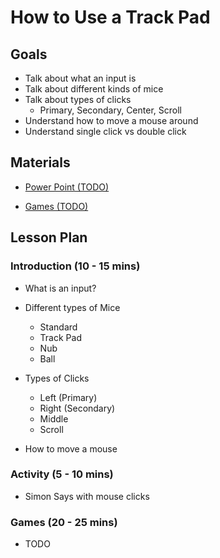 # How to Use a Track Pad

## Goals

* Talk about what an input is
* Talk about different kinds of mice
* Talk about types of clicks
  * Primary, Secondary, Center, Scroll
* Understand how to move a mouse around
* Understand single click vs double click

## Materials

* [Power Point (TODO)]()

* [Games (TODO)]()

## Lesson Plan

### Introduction (10 - 15 mins)

* What is an input?

* Different types of Mice 
  * Standard
  * Track Pad
  * Nub
  * Ball

* Types of Clicks
  * Left (Primary)
  * Right (Secondary)
  * Middle
  * Scroll

* How to move a mouse

### Activity (5 - 10 mins)

* Simon Says with mouse clicks


### Games (20 - 25 mins)

* TODO

